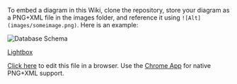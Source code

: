 To embed a diagram in this Wiki, clone the repository, store your diagram as a PNG+XML file in the images folder, and reference it using `![Alt](images/someimage.png)`. Here is an example:

![Database Schema](images/schema.png)

<a href="https://www.draw.io/?chrome=0&lightbox=1&url=https://github.com/jgraph/draw.io/wiki/images/schema.png" target="_blank">Lightbox</a>

<a href="https://draw.io/?url=https://github.com/jgraph/draw.io/wiki/images/schema.png" target="_blank">Click here</a> to edit this file in a browser. Use the <a href="https://chrome.google.com/webstore/detail/drawio-desktop/pebppomjfocnoigkeepgbmcifnnlndla" target="_blank">Chrome App</a> for native PNG+XML support.
